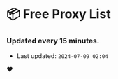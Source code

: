 # :package: Free Proxy List
### Updated every 15 minutes.

- Last updated: `2024-07-09 02:04`

:heart:
